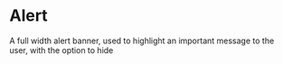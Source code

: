 # Alert
A full width alert banner, used to highlight an important message to the user, with the option to hide